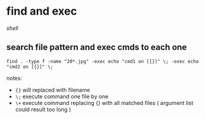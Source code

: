 # find and exec

*shell*

## search file pattern and exec cmds to each one

```
find . -type f -name "20*.jpg" -exec echo "cmd1 on [{}]" \; -exec echo "cmd2 on [{}]" \;
```

notes:
- `{}` will replaced with filename
- `\;` execute command one file by one
- `\+` execute command replacing {} with all matched files ( argument list could result too long )
